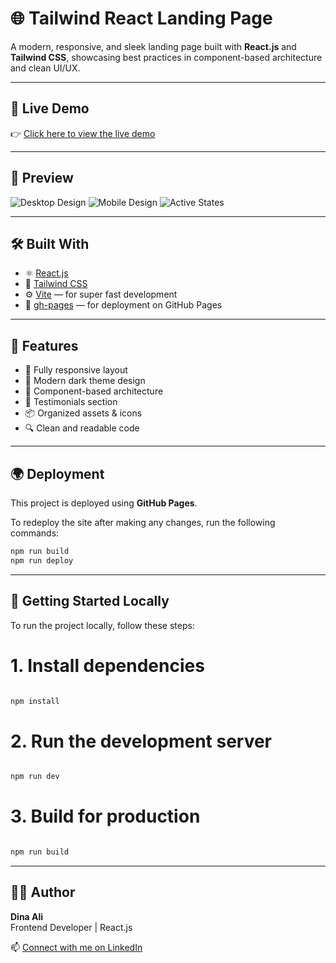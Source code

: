 # 🌐 Tailwind React Landing Page

A modern, responsive, and sleek landing page built with **React.js** and **Tailwind CSS**, showcasing best practices in component-based architecture and clean UI/UX.

---

## 🚀 Live Demo

👉 [Click here to view the live demo](https://dinaali1111.github.io/Tailwind-React-Landing/)

---

## 📸 Preview

![Desktop Design](./preview/desktop-design.jpg)
![Mobile Design](./preview/mobile-design.jpg)
![Active States](./preview/active-states.jpg)

---

## 🛠️ Built With

- ⚛️ [React.js](https://reactjs.org/)
- 💨 [Tailwind CSS](https://tailwindcss.com/)
- ⚙️ [Vite](https://vitejs.dev/) — for super fast development
- 🔗 [gh-pages](https://www.npmjs.com/package/gh-pages) — for deployment on GitHub Pages

---

## 📁 Features

- 🎯 Fully responsive layout
- 🌙 Modern dark theme design
- 🧩 Component-based architecture
- 💬 Testimonials section
- 📦 Organized assets & icons
- 🔍 Clean and readable code

---

## 🌍 Deployment

This project is deployed using **GitHub Pages**.

To redeploy the site after making any changes, run the following commands:
```bash
npm run build
npm run deploy
```


---
## 🧪 Getting Started Locally

To run the project locally, follow these steps:

# 1. Install dependencies
```bash

npm install
```
# 2. Run the development server
```bash

npm run dev
```
# 3. Build for production
```bash

npm run build
```
---

## 👩‍💻 Author

**Dina Ali**  
Frontend Developer | React.js

📫 [Connect with me on LinkedIn](http://linkedin.com/in/dina-ali-66bab3245)


